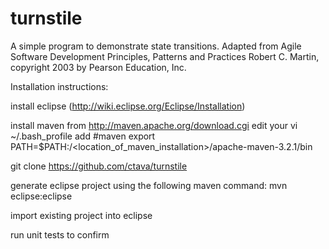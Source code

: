 turnstile
=========

A simple program to demonstrate state transitions.
Adapted from Agile Software Development Principles, Patterns and Practices
Robert C. Martin, copyright 2003 by Pearson Education, Inc.

Installation instructions:

install eclipse (http://wiki.eclipse.org/Eclipse/Installation)

install maven from http://maven.apache.org/download.cgi
edit your vi ~/.bash_profile add
#maven
export PATH=$PATH:/<location_of_maven_installation>/apache-maven-3.2.1/bin

git clone https://github.com/ctava/turnstile

generate eclipse project using the following maven command:
mvn eclipse:eclipse

import existing project into eclipse

run unit tests to confirm
